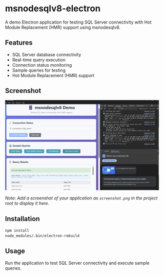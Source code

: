 # msnodesqlv8-electron

A demo Electron application for testing SQL Server connectivity with Hot Module Replacement (HMR) support using msnodesqlv8.

## Features

- SQL Server database connectivity
- Real-time query execution
- Connection status monitoring
- Sample queries for testing
- Hot Module Replacement (HMR) support

## Screenshot

![msnodesqlv8-electron Demo](screenshot.png)

*Note: Add a screenshot of your application as `screenshot.png` in the project root to display it here.*

## Installation

```sh
npm install
node_modules/.bin/electron-rebuild
```

## Usage

Run the application to test SQL Server connectivity and execute sample queries.
